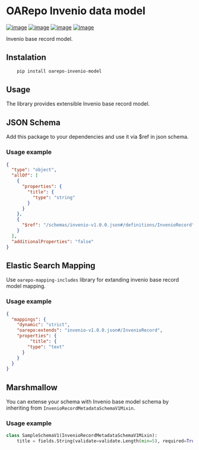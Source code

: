 OARepo Invenio data model
=========================

[![image][]][1]
[![image][2]][3]
[![image][4]][5]
[![image][6]][7]

Invenio base record model.

Instalation
----------
```bash
    pip install oarepo-invenio-model
```
Usage
-----
The library provides extensible Invenio base record model.

JSON Schema
-----------
Add this package to your dependencies and use it via $ref in json
schema.

### Usage example
```json
{
  "type": "object",
  "allOf": [
    {
      "properties": {
        "title": {
          "type": "string"
        }
      }
    },
    {
      "$ref": "/schemas/invenio-v1.0.0.json#/definitions/InvenioRecord"
    }
  ],
  "additionalProperties": "false"
}
```
Elastic Search Mapping
----------------------
Use `oarepo-mapping-includes` library for extanding invenio base record model mapping.
### Usage example
```json
{
  "mappings": {
    "dynamic": "strict",
    "oarepo:extends": "invenio-v1.0.0.json#/InvenioRecord",
    "properties": {
         "title": {
        "type": "text"
      }
    }
  }
}
```
 
Marshmallow
-----------
You can extense your schema with Invenio base model schema by inheriting from `InvenioRecordMetadataSchemaV1Mixin`.
### Usage example
```python
class SampleSchemaV1(InvenioRecordMetadataSchemaV1Mixin):
    title = fields.String(validate=validate.Length(min=5), required=True)
```
  [image]: https://img.shields.io/github/license/oarepo/invenio-oarepo-invenio-model.svg
  [1]: https://github.com/oarepo/invenio-oarepo-invenio-model/blob/master/LICENSE
  [2]: https://img.shields.io/travis/oarepo/invenio-oarepo-invenio-model.svg
  [3]: https://travis-ci.org/oarepo/invenio-oarepo-invenio-model
  [4]: https://img.shields.io/coveralls/oarepo/invenio-oarepo-invenio-model.svg
  [5]: https://coveralls.io/r/oarepo/invenio-oarepo-invenio-model
  [6]: https://img.shields.io/pypi/v/invenio-oarepo-dc.svg
  [7]: https://pypi.org/pypi/invenio-oarepo-dc